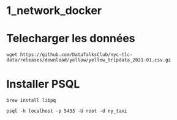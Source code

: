# 1_network_docker

# Telecharger les données 

```
wget https://github.com/DataTalksClub/nyc-tlc-data/releases/download/yellow/yellow_tripdata_2021-01.csv.gz 
```

# Installer PSQL 

```
brew install libpq
```













```
psql -h localhost -p 5433 -U root -d ny_taxi
```

